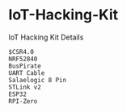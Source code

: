 # IoT-Hacking-Kit
IoT Hacking Kit Details

    $CSR4.0
    NRF52840
    BusPirate
    UART Cable
    Salaelogic 8 Pin 
    STLink v2
    ESP32
    RPI-Zero
